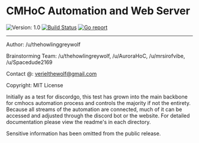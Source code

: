 # CMHoC Automation and Web Server

![Version: 1.0](https://img.shields.io/badge/version-1.0-brightgreen.svg)
[![Build Status](https://travis-ci.org/cmhoc/backbone.svg?branch=master)](https://travis-ci.org/cmhoc/backbone) 
[![Go report](http://goreportcard.com/badge/cmhoc/backbone)](http://goreportcard.com/report/cmhoc/backbone)

---

Author: /u/thehowlinggreywolf

Brainstorming Team: /u/thehowlingreywolf, /u/AuroraHoC, /u/mrsirofvibe, /u/Spacedude2169

Contact @: verielthewolf@gmail.com

Copyright: MIT License

Initially as a test for discordgo, this test has grown into the main backbone for
cmhocs automation process and controls the majority if not the entirety. Because all streams of the automation are
connected, much of it can be accessed and adjusted through the discord bot or the website.
For detailed documentation please view the readme's in each directory.

Sensitive information has been omitted from the public release.
